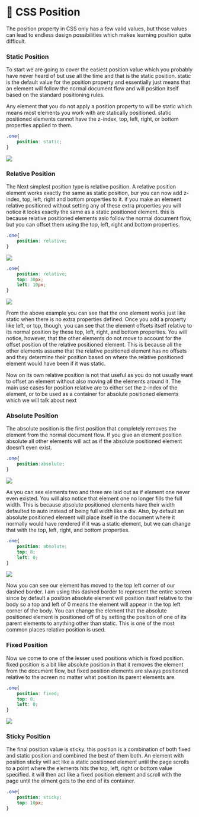 # 🌿 CSS Position



The position property in CSS only has a few valid values, but those values can lead to endless design possibilities which makes learning position quite difficult.

### Static Position
To start we are going to cover the easiest position value which you probably have never heard of but use all the time and that is the static position. static is the default value for the position property and essentially just means that an element will follow the normal document flow and will position itself based on the standard positioning rules.

Any element that you do not apply a position property to will be static which means most elements you work with are statically positioned. static positioned elements cannot have the z-index, top, left, right, or bottom properties applied to them.

```css
.one{
    position: static;
}
```
![](../img/static-position.png)

### Relative Position

The Next simplest position type is relative position. A relative position element works exactly the same as static position, bur you can now add z-index, top, left, right and bottom properties to it. if you make an element relative positioned without setting any of these extra properties you will notice it looks exactly the same as a static positioned element. this is because relative positioned elements aslo follow the normal document flow, but you can offset them using the top, left, right and bottom properties.

```css
.one{
    position: relative;
}
```
![](../img/static-position.png)

```css
.one{
    position: relative;
    top: 30px;
    left: 10px;
}
```
![](../img/relative-position.png)

From the above example you can see that the one element works just like static when there is no extra properties defined. Once you add a property like left, or top, though, you can see that the element offsets itself relative to its normal position by these top, left, right, and bottom properties. You will notice, however, that the other elements do not move to account for the offset position of the relative positioned element. This is because all the other elements assume that the relative positioned element has no offsets and they determine their position based on where the relative positioned element would have been if it was static.

Now on its own relative position is not that useful as you do not usually want to offset an element without also moving all the elements around it. The main use cases for position relative are to either set the z-index of the element, or to be used as a container for absolute positioned elements which we will talk about next

### Absolute Position
The absolute position is the first position that completely removes the element from the normal document flow. If you give an element position absolute all other elements will act as if the absolute positioned element doesn’t even exist.

```css
.one{
    position:absolute;
}
```
![](../img/absolute-position.png)

As you can see elements two and three are laid out as if element one never even existed. You will also notice that element one no longer fills the full width. This is because absolute positioned elements have their width defaulted to auto instead of being full width like a div. Also, by default an absolute positioned element will place itself in the document where it normally would have rendered if it was a static element, but we can change that with the top, left, right, and bottom properties.

```css
.one{
    position: absolute;
    top: 0;
    left: 0;
}

```
![](../img/absolute-position-1.png)

Now you can see our element has moved to the top left corner of our dashed border. I am using this dashed border to represent the entire screen since by default a position absolute element will position itself relative to the body so a top and left of 0 means the element will appear in the top left corner of the body. You can change the element that the absolute positioned element is positioned off of by setting the position of one of its parent elements to anything other than static. This is one of the most common places relative position is used.

### Fixed Position
Now we come to one of the lesser used positions which is fixed position. fixed position is a bit like absolute position in that it removes the element from the document flow, but fixed position elements are slways positioned relative to the acreen no matter what position its parent elements are.

```css
.one{
    position: fixed;
    top: 0;
    left: 0;
}
```
![](../img/fixed-position.png)

### Sticky Position

The final position value is sticky. this position is a combination of both fixed and static position and combined the best of them both. An element with position sticky will act like a static positioned element until the page scrolls to a point where the elements hits the top, left, right or bottom value specified. it will then act like a fixed position element and scroll with the page until the elment gets to the end of its container.

```css
.one{
    position: sticky;
    top: 10px;
}
```

